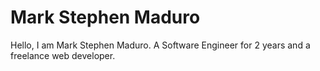 # Mark Stephen Maduro

Hello, I am Mark Stephen Maduro. A Software Engineer for 2 years and a freelance web developer.
